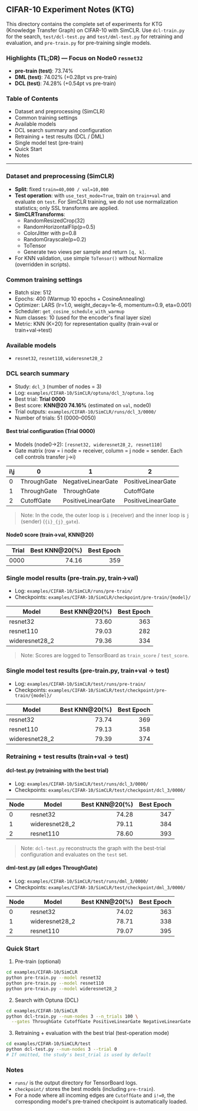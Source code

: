 ## CIFAR-10 Experiment Notes (KTG)

This directory contains the complete set of experiments for KTG (Knowledge Transfer Graph) on CIFAR-10 with SimCLR. Use `dcl-train.py` for the search, `test/dcl-test.py` and `test/dml-test.py` for retraining and evaluation, and `pre-train.py` for pre-training single models.

### Highlights (TL;DR) — Focus on Node0 `resnet32`
- **pre-train (test)**: 73.74%
- **DML (test)**: 74.02% (+0.28pt vs pre-train)
- **DCL (test)**: 74.28% (+0.54pt vs pre-train)

### Table of Contents
- Dataset and preprocessing (SimCLR)
- Common training settings
- Available models
- DCL search summary and configuration
- Retraining + test results (DCL / DML)
- Single model test (pre-train)
- Quick Start
- Notes

---

### Dataset and preprocessing (SimCLR)
- **Split**: fixed `train=40,000 / val=10,000`
- **Test operation**: with `use_test_mode=True`, train on `train+val` and evaluate on `test`. For SimCLR training, we do not use normalization statistics; only SSL transforms are applied.
- **SimCLRTransforms**:
  - RandomResizedCrop(32)
  - RandomHorizontalFlip(p=0.5)
  - ColorJitter with p=0.8
  - RandomGrayscale(p=0.2)
  - ToTensor
  - Generate two views per sample and return `[q, k]`.
- For KNN validation, use simple `ToTensor()` without Normalize (overridden in scripts).

### Common training settings
- Batch size: 512
- Epochs: 400 (Warmup 10 epochs + CosineAnnealing)
- Optimizer: LARS (lr=1.0, weight_decay=1e-6, momentum=0.9, eta=0.001)
- Scheduler: `get_cosine_schedule_with_warmup`
- Num classes: 10 (used for the encoder's final layer size)
- Metric: KNN (K=20) for representation quality (train→val or train+val→test)

### Available models
- `resnet32`, `resnet110`, `wideresnet28_2`

### DCL search summary
- Study: `dcl_3` (number of nodes = 3)
- Log: `examples/CIFAR-10/SimCLR/optuna/dcl_3/optuna.log`
- Best trial: **Trial 0000**
- Best score: **KNN@20 74.16%** (estimated on `val`, node0)
- Trial outputs: `examples/CIFAR-10/SimCLR/runs/dcl_3/0000/`
- Number of trials: 51 (0000–0050)

#### Best trial configuration (Trial 0000)
- Models (node0→2): `[resnet32, wideresnet28_2, resnet110]`
- Gate matrix (row = i node = receiver, column = j node = sender. Each cell controls transfer j→i)

| i\j | 0 | 1 | 2 |
|---|---|---|---|
| 0 | ThroughGate | NegativeLinearGate | PositiveLinearGate |
| 1 | ThroughGate | ThroughGate | CutoffGate |
| 2 | CutoffGate | PositiveLinearGate | PositiveLinearGate |

> Note: In the code, the outer loop is `i` (receiver) and the inner loop is `j` (sender) (`{i}_{j}_gate`).

#### Node0 score (train→val, KNN@20)
| Trial | Best KNN@20(%) | Best Epoch |
|---:|---:|---:|
| 0000 | 74.16 | 359 |

### Single model results (pre-train.py, train→val)
- Log: `examples/CIFAR-10/SimCLR/runs/pre-train/`
- Checkpoints: `examples/CIFAR-10/SimCLR/checkpoint/pre-train/{model}/`

| Model | Best KNN@20(%) | Best Epoch |
|---|---:|---:|
| resnet32 | 73.60 | 363 |
| resnet110 | 79.03 | 282 |
| wideresnet28_2 | 79.36 | 334 |

> Note: Scores are logged to TensorBoard as `train_score` / `test_score`.

### Single model test results (pre-train.py, train+val → test)
- Log: `examples/CIFAR-10/SimCLR/test/runs/pre-train/`
- Checkpoints: `examples/CIFAR-10/SimCLR/test/checkpoint/pre-train/{model}/`

| Model | Best KNN@20(%) | Best Epoch |
|---|---:|---:|
| resnet32 | 73.74 | 369 |
| resnet110 | 79.13 | 358 |
| wideresnet28_2 | 79.39 | 374 |

### Retraining + test results (train+val → test)

#### dcl-test.py (retraining with the best trial)
- Log: `examples/CIFAR-10/SimCLR/test/runs/dcl_3/0000/`
- Checkpoints: `examples/CIFAR-10/SimCLR/test/checkpoint/dcl_3/0000/`

| Node | Model | Best KNN@20(%) | Best Epoch |
|---|---|---:|---:|
| 0 | resnet32 | 74.28 | 347 |
| 1 | wideresnet28_2 | 79.11 | 384 |
| 2 | resnet110 | 78.60 | 393 |

> Note: `dcl-test.py` reconstructs the graph with the best-trial configuration and evaluates on the `test` set.

#### dml-test.py (all edges ThroughGate)
- Log: `examples/CIFAR-10/SimCLR/test/runs/dml_3/0000/`
- Checkpoints: `examples/CIFAR-10/SimCLR/test/checkpoint/dml_3/0000/`

| Node | Model | Best KNN@20(%) | Best Epoch |
|---|---|---:|---:|
| 0 | resnet32 | 74.02 | 363 |
| 1 | wideresnet28_2 | 78.71 | 338 |
| 2 | resnet110 | 79.07 | 395 |

### Quick Start
1) Pre-train (optional)
```bash
cd examples/CIFAR-10/SimCLR
python pre-train.py --model resnet32
python pre-train.py --model resnet110
python pre-train.py --model wideresnet28_2
```

2) Search with Optuna (DCL)
```bash
cd examples/CIFAR-10/SimCLR
python dcl-train.py --num-nodes 3 --n_trials 100 \
  --gates ThroughGate CutoffGate PositiveLinearGate NegativeLinearGate
```

3) Retraining + evaluation with the best trial (test-operation mode)
```bash
cd examples/CIFAR-10/SimCLR/test
python dcl-test.py --num-nodes 3 --trial 0
# If omitted, the study's best_trial is used by default
```

### Notes
- `runs/` is the output directory for TensorBoard logs.
- `checkpoint/` stores the best models (including `pre-train`).
- For a node where all incoming edges are `CutoffGate` and `i!=0`, the corresponding model's pre-trained checkpoint is automatically loaded.


